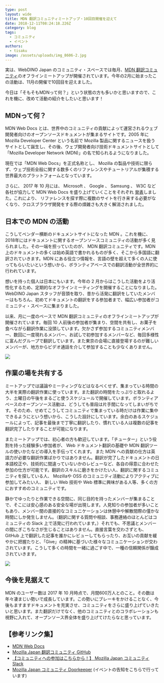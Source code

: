 ```yaml
---
type: post
layout: wide
title: MDN 翻訳コミュニティミートアップ・10回目開催を迎えて
date: 2018-12-11T08:24:18.226Z
category: blog
tags:
  - コミュニティ
  - イベント
authors:
  - tisaku
image: /assets/uploads/img_8606-2.jpg
---
```

実は、WebDINO Japan のコミュニティ・スペースでは毎月、[MDN 翻訳コミュニティ](https://github.com/mozilla-japan/translation)のオフラインミートアップが開催されています。今年の2月に始まったこの活動は、11月の開催で10回目を迎えました。

今日は「そもそもMDNって何？」という状態の方も多いかと思いますので、これを機に、改めて活動の紹介をしたいと思います！

## MDNって何？

MDN Web Docs とは、世界中のコミュニティの貢献によって運営されるウェブ開発者向けのオープンソースドキュメントが集まるサイトです。2005 年に Mozilla Developer Center という名前で Mozilla 製品に関するニュースを扱うサイトとして誕生し、その後、ウェブ開発者向け技術ドキュメントサイトとして「Mozilla Developer Network (MDN)」の名で知られるようになりました。

現在では「MDN Web Docs」を正式名称とし、 Mozilla の製品や技術に限らず、ウェブ技術全般に関する数多くのリファレンスやチュートリアルが集積する世界最大のプラットフォームとなっています。

さらに、 2017 年 10 月には、 Microsoft 、 Google 、 Samsung 、 W3C など各社が協力して MDN Web Docs を盛り上げていくことをそれぞれ [発表](https://blog.mozilla.org/blog/2017/10/18/mozilla-brings-microsoft-google-w3c-samsung-together-create-cross-browser-documentation-mdn/)しました。これにより、 リファレンスを探す際に複数のサイトを行き来する必要がなくなり、クロスブラウザ開発をする際の煩雑さも大きく解消されました。

## 日本での MDN の活動

こうしてベンダー横断のドキュメントサイトになった MDN 。これを機に、2018年にはドキュメントに関するオープンソースコミュニティの活動が多く見られました。その一端を担っていたのが、 MDN 翻訳コミュニティです。MDN 上のドキュメントの多くは始め英語で書かれるものが多く、そこから多国語に翻訳されていきます。MDN にある役立つ情報を、言語の壁を超えて多くの人に使ってもらいたいという想いから、ボランティアベースでの翻訳活動が全世界的に行われています。

想いを持った個人は日本にもいます。今年の 2 月からはこうした活動をより活性化するため、定期的なオフラインミーティングを開催することになりました。WebDINO Japan スタッフが音頭を取り、昔から活発に翻訳をしていたメンバーはもちろん、初めてドキュメントの翻訳をする参加者まで、幅広い参加者がコミュニティ・スペースに集まりました。

以来、月に一度のペースで MDN 翻訳コミュニティのオフラインミートアップが開催されています。毎回 10 人前後の参加者が集まり、空間を共有し、お菓子を食べながら翻訳作業に没頭しています。欠かさず参加するコミュニティメンバー、数回に一度現れるメンバー、お試しで初参加するメンバーなど、毎回多様性に富んだグループで翻訳しています。また東京の会場に直接登場するのが難しいメンバーが、地方からビデオ通話を介して参加することも少なくありません。

![](/assets/uploads/img_8795-2.jpg)

## 作業の場を共有する

ミートアップでは議論やミーティングなどはなるべくせず、集まっている時間の大半を実際の翻訳作業に使っています。また翻訳の時間をたっぷりと取れるよう、土曜日の午後をまるごと使うスケジュールで開催しています。ボランティアベースのオープンソース活動は、どうしても普段は片手間になってしまいがちです。そのため、せめてこうしてコミュニティで集まっている時だけは作業に集中できるようにという想いから、こうした設計にしています。余白のあるスケジュールによって、記事を最後まで丁寧に翻訳したり、慣れている人は複数の記事を翻訳完了したりすることが可能になります。

またミートアップでは、初心者の方も歓迎しています。「チューター」という役割を持った経験多い参加者が、 Web ドキュメント翻訳の基礎や MDN 翻訳ツールの使いかたなどの導入を手伝ってくれます。 また MDN への貢献の仕方は英語力が必要な翻訳作業ばかりではありません。翻訳が完了したドキュメントの日本語校正や、技術的に間違っていないかのレビューなど、各自の得意に合わせた参加の仕方が可能です。翻訳のスキルに磨きをかけたい人、翻訳に関するコミュニティを探している人、 Mozillaや OSS のコミュニティ活動によりアクティブに参加してみたい人、 新しい Web 技術や Web 標準に興味がある人等、多くの方におすすめのコミュニティです。

静かでゆったりと作業できる空間に、同じ目的を持ったメンバーが集まることで、そこには安心感のある安全な場が出現します。人見知りの参加者が多いこともあり、メンバー間の直接的なコミュニケーションは休憩中や解散間際の僅かな時間にしか発生しません。（翻訳に関する質問や相談、事務連絡のほとんどはコミュニティの Slack 上で活発に行われています。）それでも、不思議とメンバーの間にぎこちなさが生じることはありません。直接言葉を交わさずとも、 GitHub 上で翻訳した記事を誰かにレビューしてもらったり、お互いの貢献を緩やかに把握たりと、「Give」の精神に基づいた様々なコミュニケーションが交わされています。こうして多くの時間を一緒に過ごす中で、一種の信頼関係が醸成されていきます。

![](/assets/uploads/img_9543-2.jpg)

## 今後を見据えて

MDN のユーザー数は 2017 年 10 月時点で、月間600万人とのこと。その数は年々凄まじい勢いで成長しています。この勢いにブレーキをかけることなく、今後もますますドキュメントを充実させ、コミュニティをさらに盛り上げていきたいと思います。また翻訳だけでなく、他のコミュニティとのコラボレーションも視野に入れて、オープンソース界全体を盛り上げてけたらなと思っています。

## **【参考リンク集】**

* [ MDN Web Docs](https://developer.mozilla.org/ja/)
* [Mozilla Japan 翻訳コミュニティ GitHub](https://github.com/mozilla-japan/translation)
* [【コミュニティへの参加はこちらから！】 Mozilla Japan コミュニティSlack](https://join.slack.com/t/mozillajp/shared_invite/enQtMjI2NDMwODUwNzY5LTAyZmQ4NTY3MWYzZDA4MDRhYjlhNDA4MzI1M2ZjNGVhMjc2N2VhZjkwMzI2YWNjZDI4ZDU4Zjk5OTVlYWI1NTM)
* [Mozilla Japan コミュニティ Doorkeeper](https://mozilla.doorkeeper.jp/) (イベントの告知をこちらで行っています)
